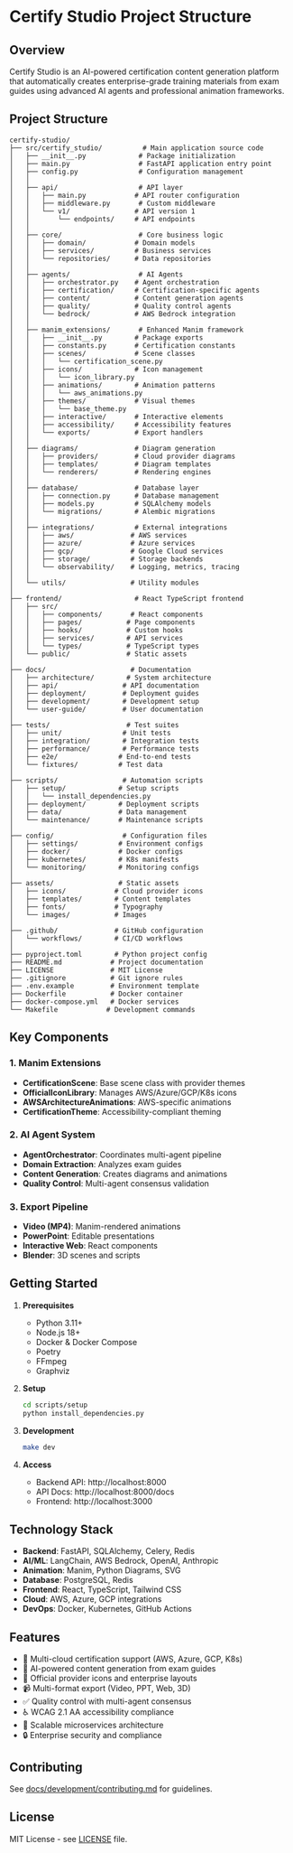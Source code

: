 # Certify Studio Project Structure

## Overview
Certify Studio is an AI-powered certification content generation platform that automatically creates enterprise-grade training materials from exam guides using advanced AI agents and professional animation frameworks.

## Project Structure

```
certify-studio/
├── src/certify_studio/          # Main application source code
│   ├── __init__.py             # Package initialization
│   ├── main.py                 # FastAPI application entry point
│   ├── config.py               # Configuration management
│   │
│   ├── api/                    # API layer
│   │   ├── main.py            # API router configuration
│   │   ├── middleware.py       # Custom middleware
│   │   └── v1/                # API version 1
│   │       └── endpoints/     # API endpoints
│   │
│   ├── core/                   # Core business logic
│   │   ├── domain/            # Domain models
│   │   ├── services/          # Business services
│   │   └── repositories/      # Data repositories
│   │
│   ├── agents/                 # AI Agents
│   │   ├── orchestrator.py    # Agent orchestration
│   │   ├── certification/     # Certification-specific agents
│   │   ├── content/           # Content generation agents
│   │   ├── quality/           # Quality control agents
│   │   └── bedrock/           # AWS Bedrock integration
│   │
│   ├── manim_extensions/       # Enhanced Manim framework
│   │   ├── __init__.py        # Package exports
│   │   ├── constants.py       # Certification constants
│   │   ├── scenes/            # Scene classes
│   │   │   └── certification_scene.py
│   │   ├── icons/             # Icon management
│   │   │   └── icon_library.py
│   │   ├── animations/        # Animation patterns
│   │   │   └── aws_animations.py
│   │   ├── themes/            # Visual themes
│   │   │   └── base_theme.py
│   │   ├── interactive/       # Interactive elements
│   │   ├── accessibility/     # Accessibility features
│   │   └── exports/           # Export handlers
│   │
│   ├── diagrams/              # Diagram generation
│   │   ├── providers/         # Cloud provider diagrams
│   │   ├── templates/         # Diagram templates
│   │   └── renderers/         # Rendering engines
│   │
│   ├── database/              # Database layer
│   │   ├── connection.py      # Database management
│   │   ├── models.py          # SQLAlchemy models
│   │   └── migrations/        # Alembic migrations
│   │
│   ├── integrations/          # External integrations
│   │   ├── aws/              # AWS services
│   │   ├── azure/            # Azure services
│   │   ├── gcp/              # Google Cloud services
│   │   ├── storage/          # Storage backends
│   │   └── observability/    # Logging, metrics, tracing
│   │
│   └── utils/                # Utility modules
│
├── frontend/                  # React TypeScript frontend
│   ├── src/
│   │   ├── components/       # React components
│   │   ├── pages/           # Page components
│   │   ├── hooks/           # Custom hooks
│   │   ├── services/        # API services
│   │   └── types/           # TypeScript types
│   └── public/              # Static assets
│
├── docs/                     # Documentation
│   ├── architecture/        # System architecture
│   ├── api/                # API documentation
│   ├── deployment/         # Deployment guides
│   ├── development/        # Development setup
│   └── user-guide/         # User documentation
│
├── tests/                   # Test suites
│   ├── unit/               # Unit tests
│   ├── integration/        # Integration tests
│   ├── performance/        # Performance tests
│   ├── e2e/               # End-to-end tests
│   └── fixtures/          # Test data
│
├── scripts/                # Automation scripts
│   ├── setup/             # Setup scripts
│   │   └── install_dependencies.py
│   ├── deployment/        # Deployment scripts
│   ├── data/              # Data management
│   └── maintenance/       # Maintenance scripts
│
├── config/                 # Configuration files
│   ├── settings/          # Environment configs
│   ├── docker/            # Docker configs
│   ├── kubernetes/        # K8s manifests
│   └── monitoring/        # Monitoring configs
│
├── assets/                # Static assets
│   ├── icons/            # Cloud provider icons
│   ├── templates/        # Content templates
│   ├── fonts/            # Typography
│   └── images/           # Images
│
├── .github/              # GitHub configuration
│   └── workflows/        # CI/CD workflows
│
├── pyproject.toml        # Python project config
├── README.md            # Project documentation
├── LICENSE              # MIT License
├── .gitignore           # Git ignore rules
├── .env.example         # Environment template
├── Dockerfile           # Docker container
├── docker-compose.yml   # Docker services
└── Makefile            # Development commands
```

## Key Components

### 1. Manim Extensions
- **CertificationScene**: Base scene class with provider themes
- **OfficialIconLibrary**: Manages AWS/Azure/GCP/K8s icons
- **AWSArchitectureAnimations**: AWS-specific animations
- **CertificationTheme**: Accessibility-compliant theming

### 2. AI Agent System
- **AgentOrchestrator**: Coordinates multi-agent pipeline
- **Domain Extraction**: Analyzes exam guides
- **Content Generation**: Creates diagrams and animations
- **Quality Control**: Multi-agent consensus validation

### 3. Export Pipeline
- **Video (MP4)**: Manim-rendered animations
- **PowerPoint**: Editable presentations
- **Interactive Web**: React components
- **Blender**: 3D scenes and scripts

## Getting Started

1. **Prerequisites**
   - Python 3.11+
   - Node.js 18+
   - Docker & Docker Compose
   - Poetry
   - FFmpeg
   - Graphviz

2. **Setup**
   ```bash
   cd scripts/setup
   python install_dependencies.py
   ```

3. **Development**
   ```bash
   make dev
   ```

4. **Access**
   - Backend API: http://localhost:8000
   - API Docs: http://localhost:8000/docs
   - Frontend: http://localhost:3000

## Technology Stack

- **Backend**: FastAPI, SQLAlchemy, Celery, Redis
- **AI/ML**: LangChain, AWS Bedrock, OpenAI, Anthropic
- **Animation**: Manim, Python Diagrams, SVG
- **Database**: PostgreSQL, Redis
- **Frontend**: React, TypeScript, Tailwind CSS
- **Cloud**: AWS, Azure, GCP integrations
- **DevOps**: Docker, Kubernetes, GitHub Actions

## Features

- 🎯 Multi-cloud certification support (AWS, Azure, GCP, K8s)
- 🤖 AI-powered content generation from exam guides
- 🎨 Official provider icons and enterprise layouts
- 📹 Multi-format export (Video, PPT, Web, 3D)
- ✅ Quality control with multi-agent consensus
- ♿ WCAG 2.1 AA accessibility compliance
- 🚀 Scalable microservices architecture
- 🔒 Enterprise security and compliance

## Contributing

See [docs/development/contributing.md](docs/development/contributing.md) for guidelines.

## License

MIT License - see [LICENSE](LICENSE) file.
